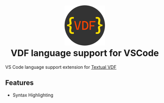 <h1 align="center">
    <img src="https://raw.githubusercontent.com/Vulcalien/vscode-vulcdataformat-language/master/images/icon.png" alt="icon">
    <br>
    VDF language support for VSCode
</h1>

VS Code language support extension for [Textual VDF](https://github.com/Vulcalien/VulcDataFormat-Specification)

## Features
- Syntax Highlighting

